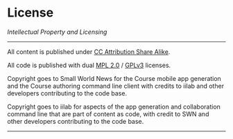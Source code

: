 # License

*Intellectual Property and Licensing*

---

All content is published under [CC Attribution Share Alike](https://creativecommons.org/licenses/by-sa/3.0/us/).

All code is published with dual [MPL 2.0](https://www.mozilla.org/en-US/MPL/2.0/) / [GPLv3](https://www.gnu.org/licenses/gpl.html) licenses.

Copyright goes to Small World News for the Course mobile app generation and the Course authoring command line client with credits to iilab and other developers contributing to the code base.

Copyright goes to iilab for aspects of the app generation and collaboration command line that are part of content as code, with credit to SWN and other developers contributing to the code base.

---

